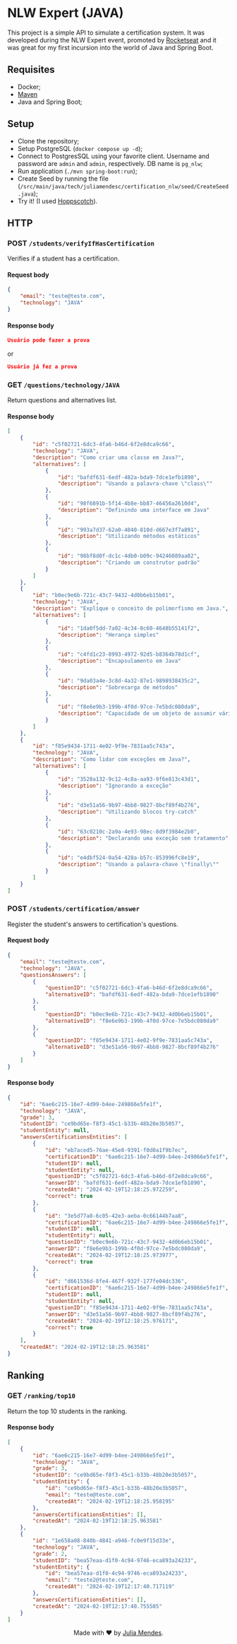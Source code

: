# NLW Expert (JAVA)

This project is a simple API to simulate a certification system. It was developed during the NLW Expert event, promoted by [Rocketseat](https://rocketseat.com.br/) and it was great for my first incursion into the world of Java and Spring Boot.

## Requisites

- Docker;
- [Maven](https://maven.apache.org/)
- Java and Spring Boot;

## Setup

- Clone the repository;
- Setup PostgreSQL (`docker compose up -d`);
- Connect to PostgresSQL using your favorite client. Username and password are `admin` and `admin`, respectively. DB name is `pg_nlw`;
- Run application (`./mvn spring-boot:run`);
- Create Seed by running the file (`/src/main/java/tech/juliamendesc/certification_nlw/seed/CreateSeed.java`);
- Try it! (I used [Hoppscotch](https://hoppscotch.io/)).

## HTTP

### POST `/students/verifyIfHasCertification`

Verifies if a student has a certification.

#### Request body

```json
{
	"email": "teste@teste.com",
	"technology": "JAVA"
}
```

#### Response body

```json
Usuário pode fazer a prova
```

or

```json
Usuário já fez a prova
```

### GET `/questions/technology/JAVA`

Return questions and alternatives list.

#### Response body

```json
[
	{
		"id": "c5f02721-6dc3-4fa6-b46d-6f2e8dca9c66",
		"technology": "JAVA",
		"description": "Como criar uma classe em Java?",
		"alternatives": [
			{
				"id": "bafdf631-6edf-482a-bda9-7dce1efb1890",
				"description": "Usando a palavra-chave \"class\""
			},
			{
				"id": "98f6891b-5f14-4b8e-bb87-46456a2610d4",
				"description": "Definindo uma interface em Java"
			},
			{
				"id": "993a7d37-62a0-4040-810d-d667e3f7a891",
				"description": "Utilizando métodos estáticos"
			},
			{
				"id": "98bf8d0f-dc1c-4db0-b09c-94246089aa02",
				"description": "Criando um construtor padrão"
			}
		]
	},
	{
		"id": "b0ec9e6b-721c-43c7-9432-4d0b6eb15b01",
		"technology": "JAVA",
		"description": "Explique o conceito de polimorfismo em Java.",
		"alternatives": [
			{
				"id": "1da0f5dd-7a02-4c34-8c60-4648b55141f2",
				"description": "Herança simples"
			},
			{
				"id": "c4fd1c23-8993-4972-92d5-b8364b78d1cf",
				"description": "Encapsulamento em Java"
			},
			{
				"id": "9da03a4e-3c8d-4a32-87e1-9898938435c2",
				"description": "Sobrecarga de métodos"
			},
			{
				"id": "f8e6e9b3-199b-4f0d-97ce-7e5bdc080da9",
				"description": "Capacidade de um objeto de assumir várias formas"
			}
		]
	},
	{
		"id": "f85e9434-1711-4e02-9f9e-7831aa5c743a",
		"technology": "JAVA",
		"description": "Como lidar com exceções em Java?",
		"alternatives": [
			{
				"id": "3528a132-9c12-4c8a-aa93-9f6e813c43d1",
				"description": "Ignorando a exceção"
			},
			{
				"id": "d3e51a56-9b97-4bb8-9827-8bcf89f4b276",
				"description": "Utilizando blocos try-catch"
			},
			{
				"id": "63c0210c-2a9a-4e93-98ec-8d9f3984e2b0",
				"description": "Declarando uma exceção sem tratamento"
			},
			{
				"id": "e4dbf524-0a54-428a-b57c-853996fc8e19",
				"description": "Usando a palavra-chave \"finally\""
			}
		]
	}
]
```

### POST `/students/certification/answer`

Register the student's answers to certification's questions.

#### Request body

```json
{
	"email": "teste@teste.com",
	"technology": "JAVA",
	"questionsAnswers": [
		{
			"questionID": "c5f02721-6dc3-4fa6-b46d-6f2e8dca9c66",
			"alternativeID": "bafdf631-6edf-482a-bda9-7dce1efb1890"
		},
		{
			"questionID": "b0ec9e6b-721c-43c7-9432-4d0b6eb15b01",
			"alternativeID": "f8e6e9b3-199b-4f0d-97ce-7e5bdc080da9"
		},
		{
			"questionID": "f85e9434-1711-4e02-9f9e-7831aa5c743a",
			"alternativeID": "d3e51a56-9b97-4bb8-9827-8bcf89f4b276"
		}
	]
}
```

#### Response body

```json
{
	"id": "6ae6c215-16e7-4d99-b4ee-249866e5fe1f",
	"technology": "JAVA",
	"grade": 3,
	"studentID": "ce9bd65e-f8f3-45c1-b33b-48b20e3b5057",
	"studentEntity": null,
	"answersCertificationsEntities": [
		{
			"id": "eb7aced5-76ae-45e8-9391-f0d0a1f9b7ec",
			"certificationID": "6ae6c215-16e7-4d99-b4ee-249866e5fe1f",
			"studentID": null,
			"studentEntity": null,
			"questionID": "c5f02721-6dc3-4fa6-b46d-6f2e8dca9c66",
			"answerID": "bafdf631-6edf-482a-bda9-7dce1efb1890",
			"createdAt": "2024-02-19T12:18:25.972259",
			"correct": true
		},
		{
			"id": "3e5d77a8-6c05-42e3-aeba-0c66144b7aa8",
			"certificationID": "6ae6c215-16e7-4d99-b4ee-249866e5fe1f",
			"studentID": null,
			"studentEntity": null,
			"questionID": "b0ec9e6b-721c-43c7-9432-4d0b6eb15b01",
			"answerID": "f8e6e9b3-199b-4f0d-97ce-7e5bdc080da9",
			"createdAt": "2024-02-19T12:18:25.973977",
			"correct": true
		},
		{
			"id": "d661536d-8fe4-467f-932f-177fe04dc336",
			"certificationID": "6ae6c215-16e7-4d99-b4ee-249866e5fe1f",
			"studentID": null,
			"studentEntity": null,
			"questionID": "f85e9434-1711-4e02-9f9e-7831aa5c743a",
			"answerID": "d3e51a56-9b97-4bb8-9827-8bcf89f4b276",
			"createdAt": "2024-02-19T12:18:25.976171",
			"correct": true
		}
	],
	"createdAt": "2024-02-19T12:18:25.963581"
}
```

## Ranking

### GET `/ranking/top10`

Return the top 10 students in the ranking.

#### Response body

```json
[
	{
		"id": "6ae6c215-16e7-4d99-b4ee-249866e5fe1f",
		"technology": "JAVA",
		"grade": 3,
		"studentID": "ce9bd65e-f8f3-45c1-b33b-48b20e3b5057",
		"studentEntity": {
			"id": "ce9bd65e-f8f3-45c1-b33b-48b20e3b5057",
			"email": "teste@teste.com",
			"createdAt": "2024-02-19T12:18:25.958195"
		},
		"answersCertificationsEntities": [],
		"createdAt": "2024-02-19T12:18:25.963581"
	},
	{
		"id": "1e658a08-840b-4841-a946-fc0e9f15d33e",
		"technology": "JAVA",
		"grade": 2,
		"studentID": "bea57eaa-d1f0-4c94-9746-eca893a24233",
		"studentEntity": {
			"id": "bea57eaa-d1f0-4c94-9746-eca893a24233",
			"email": "teste2@teste.com",
			"createdAt": "2024-02-19T12:17:40.717119"
		},
		"answersCertificationsEntities": [],
		"createdAt": "2024-02-19T12:17:40.755505"
	}
]
```

<div align="center">

Made with ❤️ by [Julia Mendes](https://juliamendes.tech).

</div>
